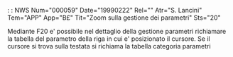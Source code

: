  :  : NWS Num="000059" Date="19990222" Rel="" Atr="S. Lancini" Tem="APP" App="B£" Tit="Zoom sulla gestione dei parametri" Sts="20"

Mediante F20 e' possibile nel dettaglio della gestione parametri richiamare la tabella del parametro della riga in cui e' posizionato il cursore.
Se il cursore si trova sulla testata si richiama la tabella categoria parametri 
